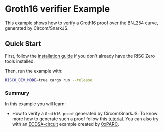 # Groth16 verifier Example

This example shows how to verify a Groth16 proof over the BN_254 curve,
generated by Circom/SnarkJS.

## Quick Start

First, follow the [installation guide] if you don't already have the RISC Zero tools installed.

Then, run the example with:
```bash
RISC0_DEV_MODE=true cargo run --release
```

### Summury
In this example you will learn:
- How to verify a `Groth16 proof` generated by Circom/SnarkJS. To know more how to generate such a proof follow this [tutorial]. You can also try with an [ECDSA-circuit] example created by [0xPARC].

[installation guide]: https://dev.risczero.com/api/zkvm/quickstart
[tutorial]: (https://docs.circom.io/getting-started/proving-circuits/)
[ECDSA-circuit]: (https://github.com/0xPARC/circom-ecdsa)
[0xPARC]: https://github.com/0xPARC
